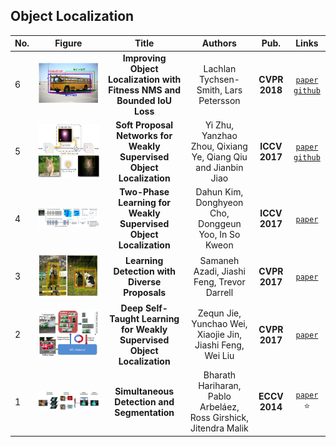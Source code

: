 ## Object Localization
|No.  |Figure   |Title   |Authors  |Pub.  |Links|
|------|:-----:|:-----:|:-----:|:-----:|:---:|
|6|![Fitness-NMS-Bounded-IoU-Loss](data/Fitness-NMS-Bounded-IoU-Loss.png)|__Improving Object Localization with Fitness NMS and Bounded IoU Loss__|Lachlan Tychsen-Smith, Lars Petersson|__CVPR 2018__|[`paper`](https://arxiv.org/abs/1711.00164v3) [`github`](https://github.com/lachlants/denet)|
|5|![SPN](data/SPN.png)|__Soft Proposal Networks for Weakly Supervised Object Localization__|Yi Zhu, Yanzhao Zhou, Qixiang Ye, Qiang Qiu and Jianbin Jiao|__ICCV 2017__|[`paper`](https://arxiv.org/abs/1709.01829) [`github`](https://github.com/ZhouYanzhao/SPN)|
|4|![TPL](data/TPL.png)|__Two-Phase Learning for Weakly Supervised Object Localization__|Dahun Kim, Donghyeon Cho, Donggeun Yoo, In So Kweon|__ICCV 2017__|[`paper`](https://arxiv.org/abs/1708.02108)|
|3|![LDDP](data/LDDP.png)|__Learning Detection with Diverse Proposals__|Samaneh Azadi, Jiashi Feng, Trevor Darrell|__CVPR 2017__|[`paper`](https://arxiv.org/abs/1704.03533)|
|2|![WSOL](data/WSOL.png)|__Deep Self-Taught Learning for Weakly Supervised Object Localization__|Zequn Jie, Yunchao Wei, Xiaojie Jin, Jiashi Feng, Wei Liu|__CVPR 2017__|[`paper`](https://arxiv.org/abs/1704.05188)|
|1|![SDS](data/SDS.png)|__Simultaneous Detection and Segmentation__|Bharath Hariharan, Pablo Arbeláez, Ross Girshick, Jitendra Malik|__ECCV 2014__|[`paper`](https://arxiv.org/abs/1407.1808) :star:|